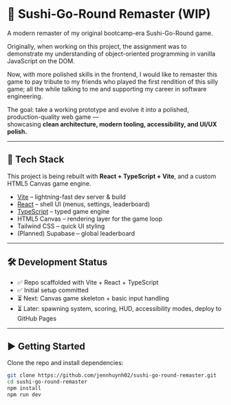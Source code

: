# 🍣 Sushi-Go-Round Remaster (WIP)
A modern remaster of my original bootcamp-era Sushi-Go-Round game.

Originally, when working on this project, the assignment was to demonstrate my understanding of object-oriented programming in vanilla JavaScript on the DOM.

Now, with more polished skills in the frontend, I would like to remaster this game to pay tribute to my friends who played the first rendition of this silly game; all the while talking to me and supporting my career in software engineering.


The goal: take a working prototype and evolve it into a polished, production-quality web game —  
showcasing **clean architecture, modern tooling, accessibility, and UI/UX polish.**

---

## 🚀 Tech Stack
This project is being rebuilt with **React + TypeScript + Vite**, and a custom HTML5 Canvas game engine.

- [Vite](https://vitejs.dev/) – lightning-fast dev server & build
- [React](https://react.dev/) – shell UI (menus, settings, leaderboard)
- [TypeScript](https://www.typescriptlang.org/) – typed game engine
- HTML5 Canvas – rendering layer for the game loop
- Tailwind CSS – quick UI styling
- (Planned) Supabase – global leaderboard

---

## 🛠️ Development Status
- ✅ Repo scaffolded with Vite + React + TypeScript
- ✅ Initial setup committed
- ⏳ Next: Canvas game skeleton + basic input handling
- ⏳ Later: spawning system, scoring, HUD, accessibility modes, deploy to GitHub Pages

---

## ▶️ Getting Started
Clone the repo and install dependencies:

```bash
git clone https://github.com/jennhuynh02/sushi-go-round-remaster.git
cd sushi-go-round-remaster
npm install
npm run dev
